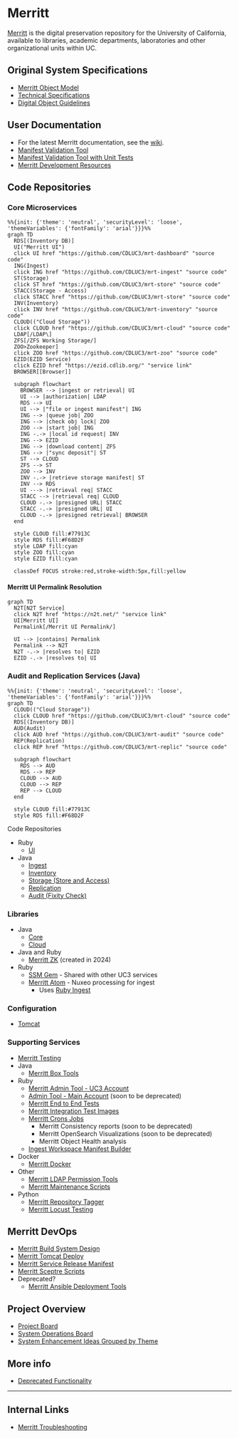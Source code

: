 # Merritt 

[Merritt](https://merritt.cdlib.org) is the digital preservation repository for the University of California, available to libraries, academic departments, laboratories and other organizational units within UC. 

## Original System Specifications
- [Merritt Object Model](https://github.com/CDLUC3/mrt-doc/blob/main/doc/Merritt-object-modeling-latest.pdf)
- [Technical Specifications](https://github.com/CDLUC3/mrt-doc/wiki/Technical-Documentation)
- [Digital Object Guidelines](https://github.com/CDLUC3/mrt-doc/blob/main/doc/cdl_gdo_v2021.pdf)

## User Documentation
- For the latest Merritt documentation, see the [wiki](https://github.com/cdluc3/mrt-doc/wiki).
- [Manifest Validation Tool](https://cdluc3.github.io/mrt-doc/manifest/index.html)
- [Manifest Validation Tool with Unit Tests](https://cdluc3.github.io/mrt-doc/manifest/index.html?unittest=1)
- [Merritt Development Resources](https://merritt.uc3dev.cdlib.org/)

## Code Repositories

### Core Microservices 

```mermaid
%%{init: {'theme': 'neutral', 'securityLevel': 'loose', 'themeVariables': {'fontFamily': 'arial'}}}%%
graph TD
  RDS[(Inventory DB)]
  UI("Merritt UI")
  click UI href "https://github.com/CDLUC3/mrt-dashboard" "source code"
  ING(Ingest)
  click ING href "https://github.com/CDLUC3/mrt-ingest" "source code"
  ST(Storage)
  click ST href "https://github.com/CDLUC3/mrt-store" "source code"
  STACC(Storage - Access)
  click STACC href "https://github.com/CDLUC3/mrt-store" "source code"
  INV(Inventory)
  click INV href "https://github.com/CDLUC3/mrt-inventory" "source code"
  CLOUD(("Cloud Storage"))
  click CLOUD href "https://github.com/CDLUC3/mrt-cloud" "source code"
  LDAP[/LDAP\]
  ZFS[/ZFS Working Storage/]
  ZOO>Zookeeper]
  click ZOO href "https://github.com/CDLUC3/mrt-zoo" "source code"
  EZID(EZID Service)
  click EZID href "https://ezid.cdlib.org/" "service link"
  BROWSER[[Browser]]

  subgraph flowchart
    BROWSER --> |ingest or retrieval| UI
    UI --> |authorization| LDAP
    RDS --> UI
    UI --> |"file or ingest manifest"| ING
    ING --> |queue job| ZOO
    ING --> |check obj lock| ZOO
    ZOO --> |start job| ING
    ING -.-> |local id request| INV
    ING --> EZID
    ING --> |download content| ZFS
    ING --> |"sync deposit"| ST
    ST --> CLOUD
    ZFS --> ST
    ZOO --> INV
    INV -.-> |retrieve storage manifest| ST
    INV --> RDS
    UI ---> |retrieval req| STACC
    STACC --> |retrieval req| CLOUD
    CLOUD -.-> |presigned URL| STACC
    STACC -.-> |presigned URL| UI
    CLOUD -.-> |presigned retrieval| BROWSER
  end

  style CLOUD fill:#77913C
  style RDS fill:#F68D2F
  style LDAP fill:cyan
  style ZOO fill:cyan
  style EZID fill:cyan
  
  classDef FOCUS stroke:red,stroke-width:5px,fill:yellow
```

#### Merritt UI Permalink Resolution
```mermaid
graph TD
  N2T[N2T Service]
  click N2T href "https://n2t.net/" "service link"
  UI[Merritt UI]
  Permalink[/Merrit UI Permalink/]

  UI --> |contains| Permalink
  Permalink --> N2T
  N2T -.-> |resolves to| EZID
  EZID -.-> |resolves to| UI
```

### Audit and Replication Services (Java)

```mermaid
%%{init: {'theme': 'neutral', 'securityLevel': 'loose', 'themeVariables': {'fontFamily': 'arial'}}}%%
graph TD
  CLOUD(("Cloud Storage"))
  click CLOUD href "https://github.com/CDLUC3/mrt-cloud" "source code"
  RDS[(Inventory DB)]
  AUD(Audit)
  click AUD href "https://github.com/CDLUC3/mrt-audit" "source code"
  REP(Replication)
  click REP href "https://github.com/CDLUC3/mrt-replic" "source code"

  subgraph flowchart
    RDS --> AUD
    RDS --> REP
    CLOUD --> AUD
    CLOUD --> REP
    REP --> CLOUD
  end

  style CLOUD fill:#77913C
  style RDS fill:#F68D2F
```

Code Repositories
- Ruby
  - [UI](https://github.com/CDLUC3/mrt-dashboard)
- Java
  - [Ingest](https://github.com/CDLUC3/mrt-ingest)
  - [Inventory](https://github.com/CDLUC3/mrt-inventory)
  - [Storage (Store and Access)](https://github.com/CDLUC3/mrt-store)
  - [Replication](https://github.com/CDLUC3/mrt-replic)
  - [Audit (Fixity Check)](https://github.com/CDLUC3/mrt-audit)

### Libraries
- Java
  - [Core](https://github.com/CDLUC3/mrt-core2)
  - [Cloud](https://github.com/CDLUC3/mrt-cloud)
- Java and Ruby 
  - [Merritt ZK](https://github.com/CDLUC3/mrt-zk) (created in 2024)
- Ruby
  - [SSM Gem](https://github.com/CDLUC3/uc3-ssm) - Shared with other UC3 services
  - [Merritt Atom](https://github.com/cdluc3/mrt-atom) - Nuxeo processing for ingest
    - Uses [Ruby Ingest](https://github.com/CDLUC3/mrt-ingest-ruby)

### Configuration
- [Tomcat](https://github.com/CDLUC3/mrt-tomcat)

### Supporting Services
- [Merritt Testing](testing.md)
- Java 
  - [Merritt Box Tools](https://github.com/CDLUC3/mrt-box) 
- Ruby
  - [Merritt Admin Tool - UC3 Account](https://github.com/CDLUC3/mrt-admin-sinatra) 
  - [Admin Tool - Main Account](https://github.com/CDLUC3/mrt-admin-lambda) (soon to be deprecated)
  - [Merritt End to End Tests](https://github.com/CDLUC3/mrt-integ-tests)
  - [Merritt Integration Test Images](https://github.com/CDLUC3/merritt-docker/tree/main/mrt-inttest-services)
  - [Merritt Crons Jobs](https://github.com/CDLUC3/mrt-cron)
    - Merritt Consistency reports (soon to be deprecated)
    - Merritt OpenSearch Visualizations (soon to be deprecated)
    - Merritt Object Health analysis 
  - [Ingest Workspace Manifest Builder](https://github.com/CDLUC3/s3-sinatra) 
- Docker
  - [Merritt Docker](https://github.com/CDLUC3/merritt-docker)
- Other
  - [Merritt LDAP Permission Tools](https://github.com/CDLUC3/merritt_ldap_tools)
  - [Merritt Maintenance Scripts](https://github.com/CDLUC3/mrt-maint)
- Python
  - [Merritt Repository Tagger](https://github.com/CDLUC3/mrt-repo-tagger)
  - [Merritt Locust Testing](https://github.com/CDLUC3/mrt-locust)

## Merritt DevOps
- [Merritt Build System Design](https://github.com/CDLUC3/mrt-doc/tree/main/design/aws-build)
- [Merritt Tomcat Deploy](https://github.com/CDLUC3/mrt-tomcat-deploy)
- [Merritt Service Release Manifest](https://github.com/CDLUC3/mrt-service-release-manifest)
- [Merritt Sceptre Scripts](https://github.com/CDLUC3/mrt-sceptre)
- Deprecated?
  - [Merritt Ansible Deployment Tools](https://github.com/CDLUC3/mrt-ansible-service-restart)  

## Project Overview
- [Project Board](https://github.com/CDLUC3/mrt-doc/projects/1)
- [System Operations Board](https://github.com/CDLUC3/mrt-doc/projects/4)
- [System Enhancement Ideas Grouped by Theme](https://github.com/CDLUC3/mrt-doc/milestones)

## More info
- [Deprecated Functionality](deprecated_functionality.md)

---

## Internal Links
- [Merritt Troubleshooting](https://github.com/CDLUC3/mrt-doc-private/blob/main/docs/system-recovery/README.md)

